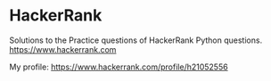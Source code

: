 # HackerRank
Solutions to the Practice questions of HackerRank Python questions.
https://www.hackerrank.com

My profile: https://www.hackerrank.com/profile/h21052556
